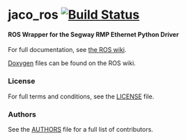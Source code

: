 jaco_ros [![Build Status](https://api.travis-ci.org/RIVeR-Lab/jaco_ros.png)](https://travis-ci.org/RIVeR-Lab/jaco_ros)
========

#### ROS Wrapper for the Segway RMP Ethernet Python Driver
For full documentation, see [the ROS wiki](http://ros.org/wiki/jaco_ros).

[Doxygen](http://docs.ros.org/indigo/api/jaco_ros/html/) files can be found on the ROS wiki.

### License
For full terms and conditions, see the [LICENSE](LICENSE) file.

### Authors
See the [AUTHORS](AUTHORS.md) file for a full list of contributors.
